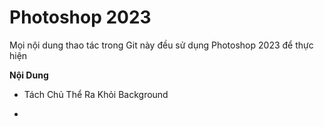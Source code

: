# Photoshop 2023

Mọi nội dung thao tác trong Git này đều sử dụng Photoshop 2023 để thực hiện 

**Nội Dung**

- Tách Chủ Thể Ra Khỏi Background

-
